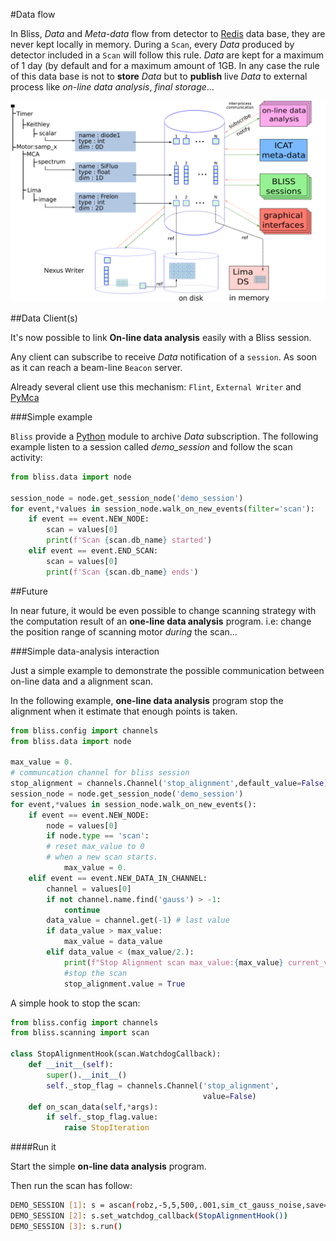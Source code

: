 #Data flow

In Bliss, *Data* and *Meta-data* flow from detector to
[Redis](https://redis.io) data base, they are never kept locally in
memory.  During a `Scan`, every *Data* produced by detector included
in a `Scan` will follow this rule.  *Data* are kept for a maximum of 1
day (by default and for a maximum amount of 1GB.  In any case the rule
of this data base is not to **store** *Data* but to **publish** live
*Data* to external process like *on-line data analysis*, *final
storage*...



![image](img/scan_data_flow_path.svg)

##Data Client(s)

It's now possible to link **On-line data analysis** easily with
a Bliss session.

Any client can subscribe to receive *Data* notification of a
`session`.  As soon as it can reach a beam-line `Beacon` server.

Already several client use this mechanism: `Flint`, `External Writer`
and [PyMca](http://pymca.sourceforge.net/)

###Simple example

`Bliss` provide a [Python](https://www.python.org) module to archive
*Data* subscription.  The following example listen to a session called
*demo_session* and follow the scan activity:

```python
from bliss.data import node

session_node = node.get_session_node('demo_session')
for event,*values in session_node.walk_on_new_events(filter='scan'):
    if event == event.NEW_NODE:
        scan = values[0]
        print(f'Scan {scan.db_name} started')
    elif event == event.END_SCAN:
        scan = values[0]
        print(f'Scan {scan.db_name} ends')
```

##Future

In near future, it would be even possible to change scanning strategy
with the computation result of an **one-line data analysis** program.
i.e: change the position range of scanning motor *during* the scan...

###Simple data-analysis interaction

Just a simple example to demonstrate the possible communication
between on-line data and a alignment scan.

In the following example, **one-line data analysis** program stop
the alignment when it estimate that enough points is taken.

```python
from bliss.config import channels
from bliss.data import node

max_value = 0.
# communcation channel for bliss session
stop_alignment = channels.Channel('stop_alignment',default_value=False)
session_node = node.get_session_node('demo_session')
for event,*values in session_node.walk_on_new_events():
    if event == event.NEW_NODE:
        node = values[0]
        if node.type == 'scan':
	    # reset max_value to 0
	    # when a new scan starts.
            max_value = 0.
    elif event == event.NEW_DATA_IN_CHANNEL:
        channel = values[0]
        if not channel.name.find('gauss') > -1:
            continue
        data_value = channel.get(-1) # last value
        if data_value > max_value:
            max_value = data_value
        elif data_value < (max_value/2.):
            print(f"Stop Alignment scan max_value:{max_value} current_value:{data_value}")
            #stop the scan
            stop_alignment.value = True
```

A simple hook to stop the scan:

```python
from bliss.config import channels
from bliss.scanning import scan

class StopAlignmentHook(scan.WatchdogCallback):
    def __init__(self):
        super().__init__()
        self._stop_flag = channels.Channel('stop_alignment',
                                           value=False)
    def on_scan_data(self,*args):
        if self._stop_flag.value:
            raise StopIteration
```

####Run it

Start the simple **on-line data analysis** program.

Then run the scan has follow:

```bash
DEMO_SESSION [1]: s = ascan(robz,-5,5,500,.001,sim_ct_gauss_noise,save=False,run=False)
DEMO_SESSION [2]: s.set_watchdog_callback(StopAlignmentHook())
DEMO_SESSION [3]: s.run()
```
